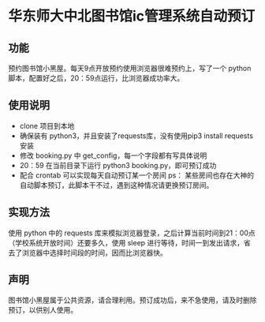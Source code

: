 # 华东师大中北图书馆ic管理系统自动预订

## 功能
预约图书馆小黑屋。每天9点开放预约使用浏览器很难预约上，写了一个 python 脚本，配置好之后，20：59点运行，比浏览器成功率大。

## 使用说明
* clone 项目到本地
* 确保装有 python3，并且安装了requests库，没有使用pip3 install requests安装
* 修改 booking.py 中 get_config，每一个字段都有写具体说明
* 20：59 在当前目录下运行 python3 booking.py，即可预订成功
* 配合 crontab 可以实现每天自动预订某一个房间
ps： 某些房间也存在大神的自动脚本预订，此脚本干不过，遇到这种情况请更换预订房间。

## 实现方法
使用 python 中的 requests 库来模拟浏览器登录，之后计算当前时间到21：00点（学校系统开放时间）还要多久，使用 sleep 进行等待，时间一到发出请求，省去了浏览器中选择时间段的时间，因而比浏览器快。

## 声明
图书馆小黑屋属于公共资源，请合理利用。预订成功后，来不急使用，请及时删除预订，以供别人使用。
